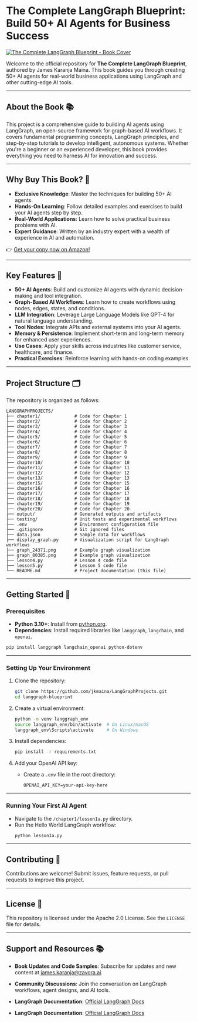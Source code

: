 # The Complete LangGraph Blueprint: Build 50+ AI Agents for Business Success

[![The Complete LangGraph Blueprint - Book Cover](https://m.media-amazon.com/images/I/81DpVdSAclL._SY466_.jpg)](https://www.amazon.com/Complete-LangGraph-Blueprint-Business-Success-ebook/dp/B0DP69QV7K)

Welcome to the official repository for **The Complete LangGraph Blueprint**, authored by James Karanja Maina. This book guides you through creating 50+ AI agents for real-world business applications using LangGraph and other cutting-edge AI tools.

---

## About the Book 📚

This project is a comprehensive guide to building AI agents using LangGraph, an open-source framework for graph-based AI workflows. It covers fundamental programming concepts, LangGraph principles, and step-by-step tutorials to develop intelligent, autonomous systems. Whether you're a beginner or an experienced developer, this book provides everything you need to harness AI for innovation and success.

---

## Why Buy This Book? 🎯

- **Exclusive Knowledge**: Master the techniques for building 50+ AI agents.
- **Hands-On Learning**: Follow detailed examples and exercises to build your AI agents step by step.
- **Real-World Applications**: Learn how to solve practical business problems with AI.
- **Expert Guidance**: Written by an industry expert with a wealth of experience in AI and automation.

👉 [Get your copy now on Amazon!](https://www.amazon.com/Complete-LangGraph-Blueprint-Business-Success-ebook/dp/B0DP69QV7K)

---

## Key Features 🚀

- **50+ AI Agents**: Build and customize AI agents with dynamic decision-making and tool integration.
- **Graph-Based AI Workflows**: Learn how to create workflows using nodes, edges, states, and conditions.
- **LLM Integration**: Leverage Large Language Models like GPT-4 for natural language understanding.
- **Tool Nodes**: Integrate APIs and external systems into your AI agents.
- **Memory & Persistence**: Implement short-term and long-term memory for enhanced user experiences.
- **Use Cases**: Apply your skills across industries like customer service, healthcare, and finance.
- **Practical Exercises**: Reinforce learning with hands-on coding examples.

---

## Project Structure 🗂

The repository is organized as follows:

```
LANGGRAPHPROJECTS/
├── chapter1/             # Code for Chapter 1
├── chapter2/             # Code for Chapter 2
├── chapter3/             # Code for Chapter 3
├── chapter4/             # Code for Chapter 4
├── chapter5/             # Code for Chapter 5
├── chapter6/             # Code for Chapter 6
├── chapter7/             # Code for Chapter 7
├── chapter8/             # Code for Chapter 8
├── chapter9/             # Code for Chapter 9
├── chapter10/            # Code for Chapter 10
├── chapter11/            # Code for Chapter 11
├── chapter12/            # Code for Chapter 12
├── chapter13/            # Code for Chapter 13
├── chapter15/            # Code for Chapter 15
├── chapter16/            # Code for Chapter 16
├── chapter17/            # Code for Chapter 17
├── chapter18/            # Code for Chapter 18
├── chapter19/            # Code for Chapter 19
├── chapter20/            # Code for Chapter 20
├── output/               # Generated outputs and artifacts
├── testing/              # Unit tests and experimental workflows
├── .env                  # Environment configuration file
├── .gitignore            # Git ignored files
├── data.json             # Sample data for workflows
├── display_graph.py      # Visualization script for LangGraph workflows
├── graph_24371.png       # Example graph visualization
├── graph_80385.png       # Example graph visualization
├── lesson4.py            # Lesson 4 code file
├── lesson5.py            # Lesson 5 code file
└── README.md             # Project documentation (this file)
```

---

## Getting Started 🚦

### Prerequisites

- **Python 3.10+**: Install from [python.org](https://www.python.org/downloads/).
- **Dependencies**: Install required libraries like `langgraph`, `langchain`, and `openai`.

```bash
pip install langgraph langchain_openai python-dotenv
```

---

### Setting Up Your Environment

1. Clone the repository:
   ```bash
   git clone https://github.com/jkmaina/LangGraphProjects.git
   cd langgraph-blueprint
   ```

2. Create a virtual environment:
   ```bash
   python -m venv langgraph_env
   source langgraph_env/bin/activate  # On Linux/macOS
   langgraph_env\Scripts\activate     # On Windows
   ```

3. Install dependencies:
   ```bash
   pip install -r requirements.txt
   ```

4. Add your OpenAI API key:
   - Create a `.env` file in the root directory:
     ```
     OPENAI_API_KEY=your-api-key-here
     ```

---

### Running Your First AI Agent

- Navigate to the `/chapter1/lesson1a.py` directory.
- Run the Hello World LangGraph workflow:
   ```bash
   python lesson1a.py
   ```

---

## Contributing 🤝

Contributions are welcome! Submit issues, feature requests, or pull requests to improve this project.

---

## License 📝

This repository is licensed under the Apache 2.0 License. See the `LICENSE` file for details.

---

## Support and Resources 📚

- **Book Updates and Code Samples**: Subscribe for updates and new content at [james.karanja@zavora.ai](mailto:james.karanja@zavora.ai).
- **Community Discussions**: Join the conversation on LangGraph workflows, agent designs, and AI tools.
- **LangGraph Documentation**: [Official LangGraph Docs](https://langgraph.docs.example)

- **LangGraph Documentation**: [Official LangGraph Docs](https://langgraph.docs.example)


